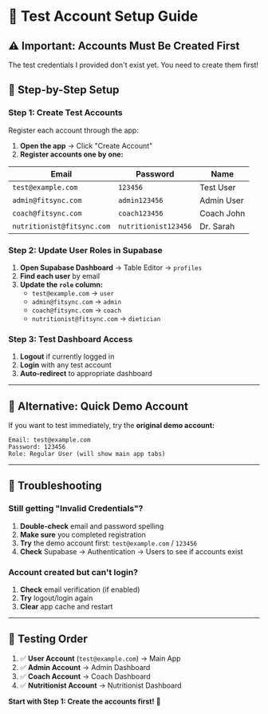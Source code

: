 # 🚀 Test Account Setup Guide

## ⚠️ **Important: Accounts Must Be Created First**

The test credentials I provided don't exist yet. You need to create them first!

## 📝 **Step-by-Step Setup**

### **Step 1: Create Test Accounts**
Register each account through the app:

1. **Open the app** → Click "Create Account"
2. **Register accounts one by one:**

| Email | Password | Name |
|-------|----------|------|
| `test@example.com` | `123456` | Test User |
| `admin@fitsync.com` | `admin123456` | Admin User |
| `coach@fitsync.com` | `coach123456` | Coach John |
| `nutritionist@fitsync.com` | `nutritionist123456` | Dr. Sarah |

### **Step 2: Update User Roles in Supabase**
1. **Open Supabase Dashboard** → Table Editor → `profiles`
2. **Find each user** by email
3. **Update the `role` column:**
   - `test@example.com` → `user`
   - `admin@fitsync.com` → `admin` 
   - `coach@fitsync.com` → `coach`
   - `nutritionist@fitsync.com` → `dietician`

### **Step 3: Test Dashboard Access**
1. **Logout** if currently logged in
2. **Login** with any test account
3. **Auto-redirect** to appropriate dashboard

---

## 🔧 **Alternative: Quick Demo Account**

If you want to test immediately, try the **original demo account:**

```
Email: test@example.com
Password: 123456
Role: Regular User (will show main app tabs)
```

---

## 🐛 **Troubleshooting**

### **Still getting "Invalid Credentials"?**
1. **Double-check** email and password spelling
2. **Make sure** you completed registration
3. **Try** the demo account first: `test@example.com` / `123456`
4. **Check** Supabase → Authentication → Users to see if accounts exist

### **Account created but can't login?**
1. **Check** email verification (if enabled)
2. **Try** logout/login again
3. **Clear** app cache and restart

---

## 📱 **Testing Order**
1. ✅ **User Account** (`test@example.com`) → Main App
2. ✅ **Admin Account** → Admin Dashboard  
3. ✅ **Coach Account** → Coach Dashboard
4. ✅ **Nutritionist Account** → Nutritionist Dashboard

**Start with Step 1: Create the accounts first!** 🎯